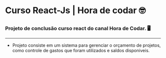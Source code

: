 # Curso React-Js | Hora de codar 🤓
##
### Projeto de conclusão curso react do canal Hora de Codar. 🖥️
---
- Projeto consiste em um sistema para gerenciar o orçamento de projetos, como controle de gastos que foram utilizados e saldos disponiveis.
